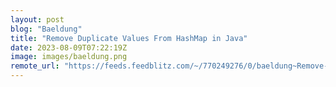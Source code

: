 ```yaml
---
layout: post
blog: "Baeldung"
title: "Remove Duplicate Values From HashMap in Java"
date: 2023-08-09T07:22:19Z
image: images/baeldung.png
remote_url: "https://feeds.feedblitz.com/~/770249276/0/baeldung~Remove-Duplicate-Values-From-HashMap-in-Java"
---
```

